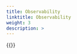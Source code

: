```yaml
---
title: Observability
linktitle: Observability
weight: 3
description: >
--- 
```


{{<include  file="content/v1/getting-started/upgrade/helm/module/observability.md" Var="powerscale">}}

